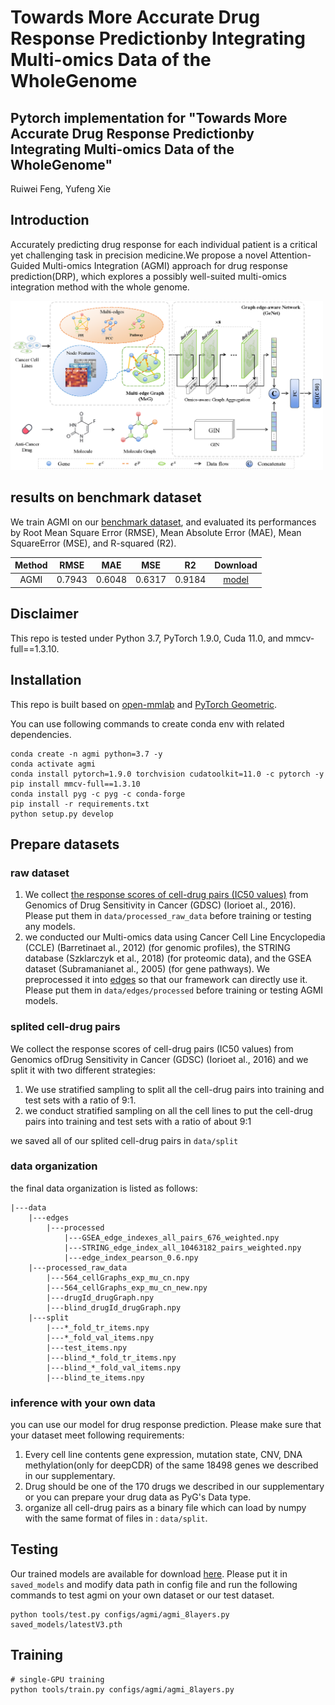 
# Towards More Accurate Drug Response Predictionby Integrating Multi-omics Data of the WholeGenome

## Pytorch implementation for "Towards More Accurate Drug Response Predictionby Integrating Multi-omics Data of the WholeGenome" <br/>

Ruiwei Feng, Yufeng Xie

## Introduction

Accurately predicting drug response for each individual patient is a critical yet challenging task in precision medicine.We propose a novel Attention-Guided Multi-omics Integration (AGMI) approach for drug response prediction(DRP), which
explores a possibly well-suited multi-omics integration method with the whole genome.

<img src="./images/overview.png" width="500">  <br/>


## results on benchmark dataset

We train AGMI on our [benchmark dataset](https://drive.google.com/drive/folders/1bFQvfxYoj_RNYrnYcfnFRtNTgul5DmTO?usp=sharing), and evaluated its performances by Root Mean Square Error (RMSE), Mean Absolute Error (MAE), Mean SquareError (MSE), and R-squared (R2).

|     Method     |  RMSE  | MAE | MSE | R2 |  Download |
|:--------------:|:-----:|:-----:|:-----:|:------:|:--------:|
|    AGMI     | 0.7943  | 0.6048  | 0.6317  |  0.9184  | [model](https://drive.google.com/drive/folders/1q2Hdp9ntUZcooK8aM_R4XjDAIvnInMtJ?usp=sharing) |

## Disclaimer

This repo is tested under Python 3.7, PyTorch 1.9.0, Cuda 11.0, and mmcv-full==1.3.10.

## Installation

This repo is built based on [open-mmlab](https://github.com/open-mmlab) and [PyTorch Geometric](https://github.com/pyg-team/pytorch_geometric). 

You can use following commands to create conda env with related dependencies.

```
conda create -n agmi python=3.7 -y
conda activate agmi
conda install pytorch=1.9.0 torchvision cudatoolkit=11.0 -c pytorch -y
pip install mmcv-full==1.3.10
conda install pyg -c pyg -c conda-forge
pip install -r requirements.txt
python setup.py develop
```

## Prepare datasets

### raw dataset

1. We collect [the response scores of cell-drug pairs (IC50 values)](https://drive.google.com/drive/folders/1bFQvfxYoj_RNYrnYcfnFRtNTgul5DmTO?usp=sharing) from Genomics of Drug Sensitivity in Cancer (GDSC) (Iorioet al., 2016). Please put them in ``` data/processed_raw_data ``` before training or testing any models.  
2. we conducted our Multi-omics data using Cancer Cell Line Encyclopedia (CCLE) (Barretinaet al., 2012) (for genomic profiles), the STRING database (Szklarczyk
et al., 2018) (for proteomic data), and the GSEA dataset (Subramanianet al., 2005) (for gene pathways). We preprocessed it into [edges](https://drive.google.com/drive/folders/1mTzl4Y_GoTprdpxqT_WwNzwVbpgtkRPm?usp=sharing) so that our framework can directly use it. Please put them in ``` data/edges/processed ``` before training or testing AGMI models.

### splited cell-drug pairs

We collect the response scores of cell-drug pairs (IC50 values) from Genomics ofDrug Sensitivity in Cancer (GDSC) (Iorioet al., 2016) and we split it with two different strategies:

1. We use stratified sampling to split all the cell-drug pairs into training and test sets with a ratio of 9:1.  
2. we conduct stratified sampling on all the cell lines to put the cell-drug pairs into training and test sets with a ratio of about 9:1

we saved all of our splited cell-drug pairs in  ``` data/split ```  

### data organization

the final data organization is listed as follows:
``` 
|---data
    |---edges
        |---processed
            |---GSEA_edge_indexes_all_pairs_676_weighted.npy
            |---STRING_edge_index_all_10463182_pairs_weighted.npy
            |---edge_index_pearson_0.6.npy
    |---processed_raw_data
        |---564_cellGraphs_exp_mu_cn.npy
        |---564_cellGraphs_exp_mu_cn_new.npy
        |---drugId_drugGraph.npy
        |---blind_drugId_drugGraph.npy
    |---split
        |---*_fold_tr_items.npy
        |---*_fold_val_items.npy
        |---test_items.npy
        |---blind_*_fold_tr_items.npy
        |---blind_*_fold_val_items.npy
        |---blind_te_items.npy

```  

### inference with your own data

you can use our model for drug response prediction. Please make sure that your dataset meet following requirements: 

1. Every cell line contents gene expression, mutation state, CNV, DNA methylation(only for deepCDR) of the same 18498 genes we described in our supplementary.  
2. Drug should be one of the 170 drugs we described in our supplementary or you can prepare your drug data as PyG's Data type.  
3. organize all cell-drug pairs as a binary file which can load by numpy with the same format of files in :  ``` data/split ```. 

## Testing
Our trained models are available for download [here](https://drive.google.com/drive/folders/1q2Hdp9ntUZcooK8aM_R4XjDAIvnInMtJ?usp=sharing).   Please put it in `saved_models` and modify data path in config file and run the following commands to test agmi on your own dataset or our test dataset.

```
python tools/test.py configs/agmi/agmi_8layers.py saved_models/latestV3.pth
```

## Training

```
# single-GPU training
python tools/train.py configs/agmi/agmi_8layers.py

```